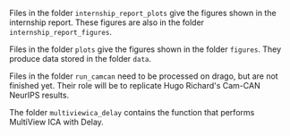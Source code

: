 Files in the folder ``internship_report_plots`` give the figures shown in the internship report.
These figures are also in the folder ``internship_report_figures``.

Files in the folder ``plots`` give the figures shown in the folder ``figures``.
They produce data stored in the folder ``data``.

Files in the folder ``run_camcan`` need to be processed on drago, but are not finished yet.
Their role will be to replicate Hugo Richard's Cam-CAN NeurIPS results.

The folder ``multiviewica_delay`` contains the function that performs MultiView ICA with Delay.
